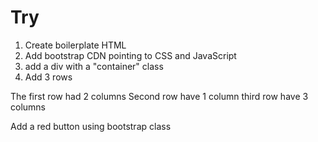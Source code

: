 # Try
1. Create boilerplate HTML
2. Add bootstrap CDN pointing to CSS and JavaScript
3. add a div with a "container" class
4. Add 3 rows

The first row had 2 columns
Second row have 1 column
third row have 3 columns

Add a red button using bootstrap class